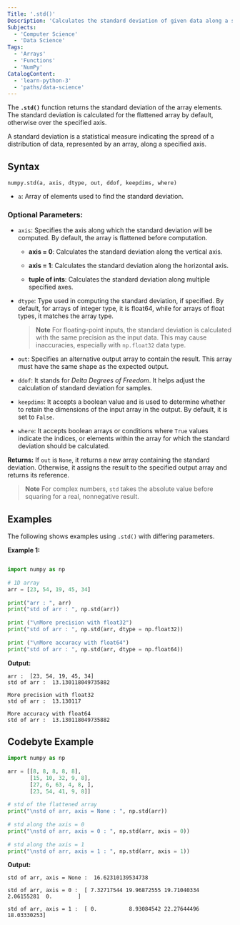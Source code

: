 ```yaml
---
Title: '.std()'
Description: 'Calculates the standard deviation of given data along a specified axis'
Subjects:
  - 'Computer Science'
  - 'Data Science'
Tags:
  - 'Arrays'
  - 'Functions'
  - 'NumPy'
CatalogContent:
  - 'learn-python-3'
  - 'paths/data-science'
---
```


The **`.std()`** function returns the standard deviation of the array elements. The standard deviation is calculated for the flattened array by default, otherwise over the specified axis.

A standard deviation is a statistical measure indicating the spread of a distribution of data, represented by an array, along a specified axis.

## Syntax

```pseudo
numpy.std(a, axis, dtype, out, ddof, keepdims, where)
```

- `a`: Array of elements used to find the standard deviation.

### Optional Parameters:

- `axis`: Specifies the axis along which the standard deviation will be computed. By default, the array is flattened before computation.

  - **axis = 0**: Calculates the standard deviation along the vertical axis.

  - **axis = 1**: Calculates the standard deviation along the horizontal axis.

  - **tuple of ints**: Calculates the standard deviation along multiple specified axes.

- `dtype`: Type used in computing the standard deviation, if specified. By default, for arrays of integer type, it is float64, while for arrays of float types, it matches the array type.

  > **Note** For floating-point inputs, the standard deviation is calculated with the same precision as the input data. This may cause inaccuracies, especially with `np.float32` data type.

- `out`: Specifies an alternative output array to contain the result. This array must have the same shape as the expected output.

- `ddof`: It stands for _Delta Degrees of Freedom_. It helps adjust the calculation of standard deviation for samples.

- `keepdims`: It accepts a boolean value and is used to determine whether to retain the dimensions of the input array in the output. By default, it is set to `False`.

- `where`: It accepts boolean arrays or conditions where `True` values indicate the indices, or elements within the array for which the standard deviation should be calculated.

**Returns:** If `out` is `None`, it returns a new array containing the standard deviation. Otherwise, it assigns the result to the specified output array and returns its reference.

> **Note** For complex numbers, `std` takes the absolute value before squaring for a real, nonnegative result.

## Examples

The following shows examples using `.std()` with differing parameters.


**Example 1:**

```py

import numpy as np 
    
# 1D array  
arr = [23, 54, 19, 45, 34] 
  
print("arr : ", arr)  
print("std of arr : ", np.std(arr)) 
  
print ("\nMore precision with float32") 
print("std of arr : ", np.std(arr, dtype = np.float32)) 
  
print ("\nMore accuracy with float64") 
print("std of arr : ", np.std(arr, dtype = np.float64)) 

```

**Output:**

```shell
arr :  [23, 54, 19, 45, 34]
std of arr :  13.130118049735882

More precision with float32
std of arr :  13.130117

More accuracy with float64
std of arr :  13.130118049735882
```

## Codebyte Example

```py
import numpy as np 
    
arr = [[8, 8, 8, 8, 8],   
       [15, 10, 32, 9, 8],  
       [27, 6, 63, 4, 8, ],  
       [23, 54, 41, 9, 8]]  
    
# std of the flattened array  
print("\nstd of arr, axis = None : ", np.std(arr))  
    
# std along the axis = 0  
print("\nstd of arr, axis = 0 : ", np.std(arr, axis = 0))  
   
# std along the axis = 1  
print("\nstd of arr, axis = 1 : ", np.std(arr, axis = 1)) 
```

**Output:**

```shell
std of arr, axis = None :  16.62310139534738

std of arr, axis = 0 :  [ 7.32717544 19.96872555 19.71040334  2.06155281  0.        ]

std of arr, axis = 1 :  [ 0.          8.93084542 22.27644496 18.03330253]
```
